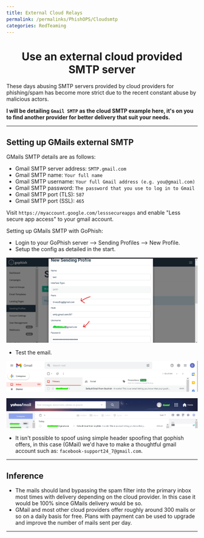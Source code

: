 ```yaml
---
title: External Cloud Relays
permalink: /permalinks/PhishOPS/Cloudsmtp
categories: RedTeaming
---
```



<h1 align="center">Use an external cloud provided SMTP server</h1>

These days abusing SMTP servers provided by cloud providers for phishing/spam has become more strict due to the recent constant abuse by malicious actors.

__I will be detailing `Gmail SMTP` as the cloud SMTP example here, it's on you to find another provider for better delivery that suit your needs.__


_________________________________________________________________________________________________


## Setting up GMails external SMTP

GMails SMTP details are as follows:
  - Gmail SMTP server address: `SMTP.gmail.com`
  - Gmail SMTP name: `Your full name`
  - Gmail SMTP username: `Your full Gmail address (e.g. you@gmail.com)`
  - Gmail SMTP password: `The password that you use to log in to Gmail`
  - Gmail SMTP port (TLS): `587`
  - Gmail SMTP port (SSL): `465`

Visit `https://myaccount.google.com/lesssecureapps` and enable "Less secure app access" to your gmail account.

Setting up GMails SMTP with GoPhish:
 - Login to your GoPhish server --> Sending Profiles --> New Profile.
 - Setup the config as detailed in the start.
 
 ![Image](https://raw.githubusercontent.com/m3rcer/m3rcer.github.io/master/permalinks/PhishOPS/images/cloud-smtp-1.png)

 - Test the email. 

![Image](https://raw.githubusercontent.com/m3rcer/m3rcer.github.io/master/permalinks/PhishOPS/images/cloud-smtp-2.png)

![Image](https://raw.githubusercontent.com/m3rcer/m3rcer.github.io/master/permalinks/PhishOPS/images/cloud-smtp-3.png)

- It isn't possible to spoof using simple header spoofing that gophish offers, in this case (GMail) we'd have to make a thoughtful gmail account such as: `facebook-support24_7@gmail.com`.

_________________________________________________________________________________________________

## Inference

- The mails should land bypassing the spam filter into the primary inbox most times with delivery depending on the cloud provider. In this case it would be 100% since GMails delivery would be so.
- GMail and most other cloud providers offer roughly around 300 mails or so on a daily basis for free. Plans with payment can be used to upgrade and improve the number of mails sent per day.

_________________________________________________________________________________________________










